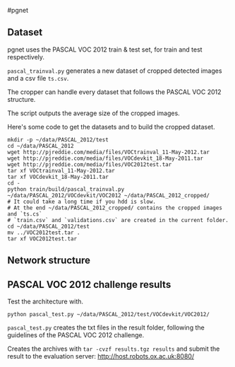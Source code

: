 #pgnet

## Dataset 

pgnet uses the PASCAL VOC 2012 train & test set, for train and test respectively.

`pascal_trainval.py` generates a new dataset of cropped detected images and a csv file `ts.csv`.

The cropper can handle every dataset that follows the PASCAL VOC 2012 structure.

The script outputs the average size of the cropped images.

Here's some code to get the datasets and to build the cropped dataset.

```
mkdir -p ~/data/PASCAL_2012/test
cd ~/data/PASCAL_2012
wget http://pjreddie.com/media/files/VOCtrainval_11-May-2012.tar
wget http://pjreddie.com/media/files/VOCdevkit_18-May-2011.tar
wget http://pjreddie.com/media/files/VOC2012test.tar
tar xf VOCtrainval_11-May-2012.tar
tar xf VOCdevkit_18-May-2011.tar
cd -
python train/build/pascal_trainval.py ~/data/PASCAL_2012/VOCdevkit/VOC2012 ~/data/PASCAL_2012_cropped/
# It could take a long time if you hdd is slow.
# At the end ~/data/PASCAL_2012_cropped/ contains the cropped images and `ts.cs`
# `train.csv` and `validations.csv` are created in the current folder.
cd ~/data/PASCAL_2012/test
mv ../VOC2012test.tar .
tar xf VOC2012test.tar
```

## Network structure

## PASCAL VOC 2012 challenge results

Test the architecture with.

```
python pascal_test.py ~/data/PASCAL_2012/test/VOCdevkit/VOC2012/
```

`pascal_test.py` creates the txt files in the result folder, following the guidelines of the PASCAL VOC 2012 challenge.

Creates the archives with `tar -cvzf results.tgz results` and submit the result to the evaluation server: http://host.robots.ox.ac.uk:8080/
